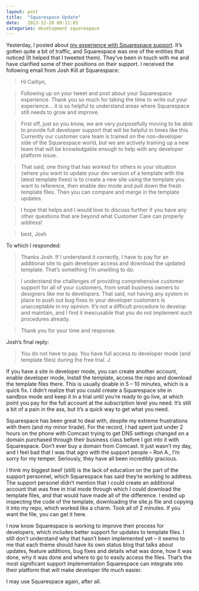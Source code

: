 ```yaml
---
layout: post
title:  "Squarespace Update"
date:   2013-12-20 09:11:03
categories: development squarespace
---
```


Yesterday, I posted about [my experience with Squarespace support](/blog/ill-never-use-squarespace-again/). It’s gotten quite a bit of traffic, and Squarespace was one of the entities that noticed (It helped that I tweeted them). They’ve been in touch with me and have clarified some of their positions on their support. I received the following email from Josh Kill at Squarespace:


>Hi Caitlyn,

>Following up on your tweet and post about your Squarespace experience. Thank you so much for taking the time to write out your experience… it is so helpful to understand areas where Squarespace still needs to grow and improve.

>First off, just so you know, we are very purposefully moving to be able to provide full developer support that will be helpful in times like this. Currently our customer care team is trained on the non-developer side of the Squarespace world, but we are actively training up a new team that will be knowledgable enough to help with any developer platform issue.

>That said, one thing that has worked for others in your situation (where you want to update your dev version of a template with the latest template fixes) is to create a new site using the template you want to reference, then enable dev mode and pull down the fresh template files. Then you can compare and merge in the template updates.

>I hope that helps and I would love to discuss further if you have any other questions that are beyond what Customer Care can properly address!

>best,
>Josh

To which I responded:

>Thanks Josh. If I understand it correctly, I have to pay for an additional site to gain developer access and download the updated template. That’s something I’m unwilling to do.

>I understand the challenges of providing comprehensive customer support for all of your customers, from small business owners to designers like me to developers. That said, not having any system in place to push out bug fixes to your developer customers is unacceptable in my opinion. It’s not a difficult procedure to develop and maintain, and I find it inexcusable that you do not implement such procedures already.

>Thank you for your time and response.

Josh’s final reply:

>You do not have to pay. You have full access to developer mode (and template files) during the free trial.
>J

If you have a site in developer mode, you can create another account, enable developer mode, install the template, access the repo and download the template files there. This is usually doable in 5 – 10 minutes, which is a quick fix. I didn’t realize that you could create a Squarespace site in sandbox mode and keep it in a trial until you’re ready to go live, at which point you pay for the full account at the subscription level you need. It’s still a bit of a pain in the ass, but it’s a quick way to get what you need.

Squarespace has been great to deal with, despite my extreme frustrations with them (and my minor tirade). For the record, I had spent just under 2 hours on the phone with Comcast trying to get DNS settings changed on a domain purchased through their business class before I got into it with Squarespace. Don’t ever buy a domain from Comcast. It just wasn’t my day, and I feel bad that I was that agro with the support people – Ron A., I’m sorry for my temper. Seriously, they have all been incredibly gracious.

I think my biggest beef (still) is the lack of education on the part of the support personnel, which Squarespace has said they’re working to address. The support personel didn’t mention that I could create an additional account that was free in trial mode through which I could download the template files, and that would have made all of the difference. I ended up inspecting the code of the template, downloading the site.js file and copying it into my repo, which worked like a charm. Took all of 2 minutes. If you want the file, you can get it here.

I now know Squarespace is working to improve their process for developers, which includes better support for updates to template files. I still don’t understand why that hasn’t been implemented yet – it seems to me that each theme should have its own status blog that talks about updates, feature additions, bug fixes and details what was done, how it was done, why it was done and where to go to easily access the files. That’s the most significant support implementation Squarespace can integrate into their platform that will make developer life much easier.

I may use Squarespace again, after all.
